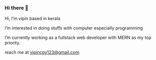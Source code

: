 ### Hi there 👋

 Hi, I’m vipin based in kerala
 
 I’m interested in doing stuffs with computer especially programming
 
 I’m currently working as a fullstack web developer with MERN as my top priority.

 reach me at vipincpy123@gmail.com
